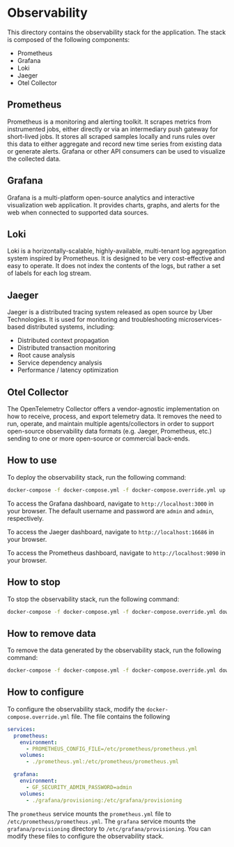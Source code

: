# Observability

This directory contains the observability stack for the application. The stack is composed of the following components:

- Prometheus
- Grafana
- Loki
- Jaeger
- Otel Collector

## Prometheus

Prometheus is a monitoring and alerting toolkit. It scrapes metrics from instrumented jobs, either directly or via an
intermediary push gateway for short-lived jobs. It stores all scraped samples locally and runs rules over this data to
either aggregate and record new time series from existing data or generate alerts. Grafana or other API consumers can be
used to visualize the collected data.

## Grafana

Grafana is a multi-platform open-source analytics and interactive visualization web application. It provides charts,
graphs, and alerts for the web when connected to supported data sources.

## Loki

Loki is a horizontally-scalable, highly-available, multi-tenant log aggregation system inspired by Prometheus. It is
designed to be very cost-effective and easy to operate. It does not index the contents of the logs, but rather a set of
labels for each log stream.

## Jaeger

Jaeger is a distributed tracing system released as open source by Uber Technologies. It is used for monitoring and
troubleshooting microservices-based distributed systems, including:

- Distributed context propagation
- Distributed transaction monitoring
- Root cause analysis
- Service dependency analysis
- Performance / latency optimization

## Otel Collector

The OpenTelemetry Collector offers a vendor-agnostic implementation on how to receive, process, and export telemetry
data. It removes the need to run, operate, and maintain multiple agents/collectors in order to support open-source
observability data formats (e.g. Jaeger, Prometheus, etc.) sending to one or more open-source or commercial back-ends.

## How to use

To deploy the observability stack, run the following command:

```bash
docker-compose -f docker-compose.yml -f docker-compose.override.yml up -d
```

To access the Grafana dashboard, navigate to `http://localhost:3000` in your browser. The default username and password
are `admin` and `admin`, respectively.

To access the Jaeger dashboard, navigate to `http://localhost:16686` in your browser.

To access the Prometheus dashboard, navigate to `http://localhost:9090` in your browser.

## How to stop

To stop the observability stack, run the following command:

```bash
docker-compose -f docker-compose.yml -f docker-compose.override.yml down
```

## How to remove data

To remove the data generated by the observability stack, run the following command:

```bash
docker-compose -f docker-compose.yml -f docker-compose.override.yml down -v
```

## How to configure

To configure the observability stack, modify the `docker-compose.override.yml` file. The file contains the following

```yaml
services:
  prometheus:
    environment:
      - PROMETHEUS_CONFIG_FILE=/etc/prometheus/prometheus.yml
    volumes:
      - ./prometheus.yml:/etc/prometheus/prometheus.yml

  grafana:
    environment:
      - GF_SECURITY_ADMIN_PASSWORD=admin
    volumes:
      - ./grafana/provisioning:/etc/grafana/provisioning
```

The `prometheus` service mounts the `prometheus.yml` file to `/etc/prometheus/prometheus.yml`. The `grafana` service
mounts the `grafana/provisioning` directory to `/etc/grafana/provisioning`. You can modify these files to configure the
observability stack.



